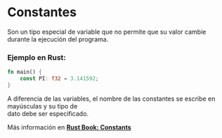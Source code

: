 # Constantes
Son un tipo especial de variable que no permite que su valor cambie durante la ejecución del programa.
### Ejemplo en Rust:
```rust
fn main() {
    const PI: f32 = 3.141592;
}
```
A diferencia de las variables, el nombre de las constantes se escribe en mayúsculas y su tipo de \
dato debe ser especificado.

Más información en [**Rust Book: Constants**](https://rustlanges.github.io/rust-book-es/ch03-01-variables-and-mutability.html#constantes)